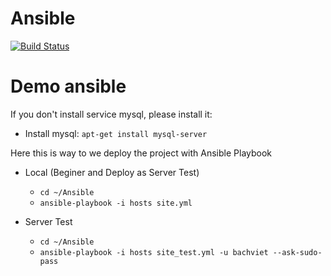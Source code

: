 Ansible
=========
[![Build Status](https://travis-ci.org/docker/docker-registry.png)](https://git.tt-tech.de/iproject/iproject-dm/tree/develop)


# Demo ansible

If you don't install service mysql, please install it:
- Install mysql: `apt-get install mysql-server`

Here this is way to we deploy the project with Ansible Playbook

- Local (Beginer and Deploy as Server Test)
  - `cd ~/Ansible`
  - `ansible-playbook -i hosts site.yml`

- Server Test
  - `cd ~/Ansible`
  - `ansible-playbook -i hosts site_test.yml -u bachviet --ask-sudo-pass`
